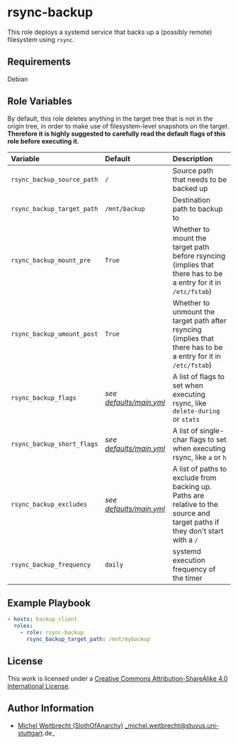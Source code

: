 # rsync-backup

This role deploys a systemd service that backs up a (possibly remote) filesystem using `rsync`.

## Requirements

Debian

## Role Variables

By default, this role deletes anything in the target tree that is not in the origin tree, in order to make use of filesystem-level snapshots on the target.
**Therefore it is highly suggested to carefully read the default flags of this role before executing it.**

| Variable                   | Default                                      | Description                                                                                                                  |
|:---------------------------|:---------------------------------------------|:-----------------------------------------------------------------------------------------------------------------------------|
| `rsync_backup_source_path` | `/`                                          | Source path that needs to be backed up                                                                                       |
| `rsync_backup_target_path` | `/mnt/backup`                                | Destination path to backup to                                                                                                |
| `rsync_backup_mount_pre`   | `True`                                       | Whether to mount the target path before rsyncing (implies that there has to be a entry for it in `/etc/fstab`)               |
| `rsync_backup_umount_post` | `True`                                       | Whether to unmount the target path after rsyncing (implies that there has to be a entry for it in `/etc/fstab`)              |
| `rsync_backup_flags`       | _see [defaults/main.yml](defaults/main.yml)_ | A list of flags to set when executing rsync, like `delete-during` or `stats`                                                 |
| `rsync_backup_short_flags` | _see [defaults/main.yml](defaults/main.yml)_ | A list of single-char flags to set when executing rsync, like `a` or `h`                                                     |
| `rsync_backup_excludes`    | _see [defaults/main.yml](defaults/main.yml)_ | A list of paths to exclude from backing up. Paths are relative to the source and target paths if they don't start with a `/` |
| `rsync_backup_frequency`   | `daily`                                      | systemd execution frequency of the timer                                                                                     |

## Example Playbook

```yml
- hosts: backup_client
  roles:
    - role: rsync-backup
      rsync_backup_target_path: /mnt/mybackup
```

## License

This work is licensed under a [Creative Commons Attribution-ShareAlike 4.0 International License](https://creativecommons.org/licenses/by-sa/4.0/).

## Author Information

- [Michel Weitbrecht (SlothOfAnarchy)](https://github.com/SlothOfAnarchy) _michel.weitbrecht@stuvus.uni-stuttgart.de_
